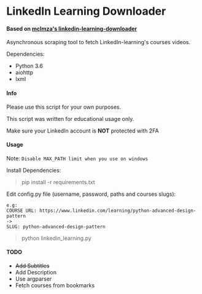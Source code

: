 # LinkedIn Learning Downloader

#### Based on [mclmza's linkedin-learning-downloader](https://github.com/mclmza/linkedin-learning-downloader)

Asynchronous scraping tool to fetch LinkedIn-learning's courses videos.

Dependencies:
- Python 3.6
- aiohttp
- lxml

#### Info
Please use this script for your own purposes.

This script was written for educational usage only.

Make sure your LinkedIn account is **NOT** protected with 2FA

#### Usage
Note: `Disable MAX_PATH limit when you use on windows`

Install Dependencies:

> pip install -r requirements.txt

Edit config.py file (username, password, paths and courses slugs):

```Course's slug can be obtained using its url
e.g:
COURSE URL: https://www.linkedin.com/learning/python-advanced-design-pattern
->
SLUG: python-advanced-design-pattern
```

> python linkedin_learning.py

#### TODO

 - ~~Add Subtitles~~
 - Add Description
 - Use argparser
 - Fetch courses from bookmarks
